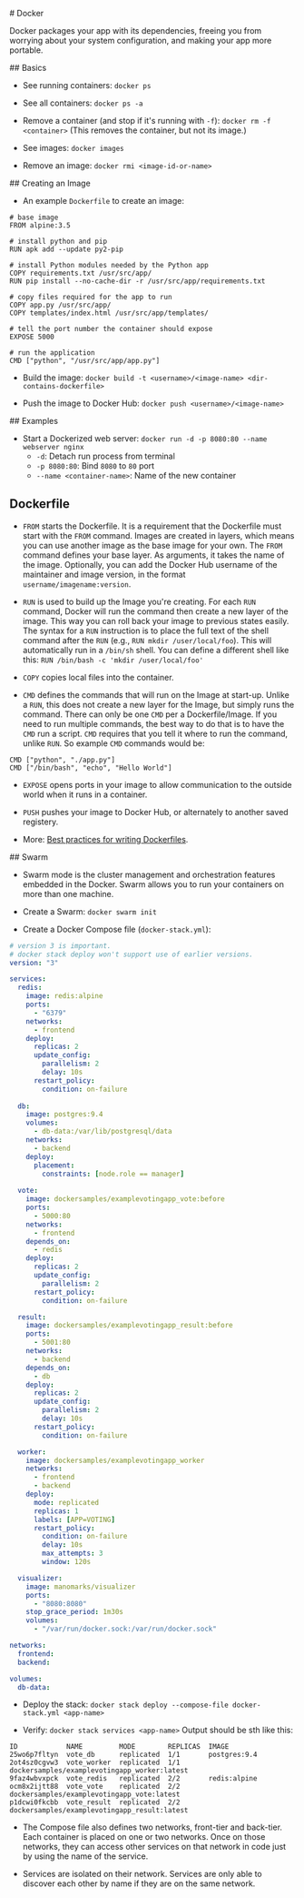 # Docker

Docker packages your app with its dependencies, freeing you from worrying about your system configuration, and making your app more portable.

## Basics

- See running containers: `docker ps`

- See all containers: `docker ps -a`

- Remove a container (and stop if it's running with `-f`): `docker rm -f <container>` (This removes the container, but not its image.)

- See images: `docker images`

- Remove an image: `docker rmi <image-id-or-name>`

## Creating an Image

- An example `Dockerfile` to create an image:
```
# base image
FROM alpine:3.5

# install python and pip
RUN apk add --update py2-pip

# install Python modules needed by the Python app
COPY requirements.txt /usr/src/app/
RUN pip install --no-cache-dir -r /usr/src/app/requirements.txt

# copy files required for the app to run
COPY app.py /usr/src/app/
COPY templates/index.html /usr/src/app/templates/

# tell the port number the container should expose
EXPOSE 5000

# run the application
CMD ["python", "/usr/src/app/app.py"]
```

- Build the image: `docker build -t <username>/<image-name> <dir-contains-dockerfile>`

- Push the image to Docker Hub: `docker push <username>/<image-name>`

## Examples

- Start a Dockerized web server: `docker run -d -p 8080:80 --name webserver nginx`
  - `-d`: Detach run process from terminal
  - `-p 8080:80`: Bind `8080` to `80` port
  - `--name <container-name>`: Name of the new container

## Dockerfile

- `FROM` starts the Dockerfile. It is a requirement that the Dockerfile must start with the `FROM` command. Images are created in layers, which means you can use another image as the base image for your own. The `FROM` command defines your base layer. As arguments, it takes the name of the image. Optionally, you can add the Docker Hub username of the maintainer and image version, in the format `username/imagename:version`.

- `RUN` is used to build up the Image you're creating. For each `RUN` command, Docker will run the command then create a new layer of the image. This way you can roll back your image to previous states easily. The syntax for a `RUN` instruction is to place the full text of the shell command after the `RUN` (e.g., `RUN mkdir /user/local/foo`). This will automatically run in a `/bin/sh` shell. You can define a different shell like this: `RUN /bin/bash -c 'mkdir /user/local/foo'`

- `COPY` copies local files into the container.

- `CMD` defines the commands that will run on the Image at start-up. Unlike a `RUN`, this does not create a new layer for the Image, but simply runs the command. There can only be one `CMD` per a Dockerfile/Image. If you need to run multiple commands, the best way to do that is to have the `CMD` run a script. `CMD` requires that you tell it where to run the command, unlike `RUN`. So example `CMD` commands would be:
```
CMD ["python", "./app.py"]
CMD ["/bin/bash", "echo", "Hello World"]
```

- `EXPOSE` opens ports in your image to allow communication to the outside world when it runs in a container.

- `PUSH` pushes your image to Docker Hub, or alternately to another saved registery.

- More: [Best practices for writing Dockerfiles](https://docs.docker.com/engine/userguide/eng-image/dockerfile_best-practices/).

## Swarm

- Swarm mode is the cluster management and orchestration features embedded in the Docker. Swarm allows you to run your containers on more than one machine.

- Create a Swarm: `docker swarm init`

- Create a Docker Compose file (`docker-stack.yml`):
```yml
# version 3 is important.
# docker stack deploy won't support use of earlier versions.
version: "3"

services:
  redis:
    image: redis:alpine
    ports:
      - "6379"
    networks:
      - frontend
    deploy:
      replicas: 2
      update_config:
        parallelism: 2
        delay: 10s
      restart_policy:
        condition: on-failure
  
  db:
    image: postgres:9.4
    volumes:
      - db-data:/var/lib/postgresql/data
    networks:
      - backend
    deploy:
      placement:
        constraints: [node.role == manager]
  
  vote:
    image: dockersamples/examplevotingapp_vote:before
    ports:
      - 5000:80
    networks:
      - frontend
    depends_on:
      - redis
    deploy:
      replicas: 2
      update_config:
        parallelism: 2
      restart_policy:
        condition: on-failure

  result:
    image: dockersamples/examplevotingapp_result:before
    ports:
      - 5001:80
    networks:
      - backend
    depends_on:
      - db
    deploy:
      replicas: 2
      update_config:
        parallelism: 2
        delay: 10s
      restart_policy:
        condition: on-failure

  worker:
    image: dockersamples/examplevotingapp_worker
    networks:
      - frontend
      - backend
    deploy:
      mode: replicated
      replicas: 1
      labels: [APP=VOTING]
      restart_policy:
        condition: on-failure
        delay: 10s
        max_attempts: 3
        window: 120s

  visualizer:
    image: manomarks/visualizer
    ports:
      - "8080:8080"
    stop_grace_period: 1m30s
    volumes:
      - "/var/run/docker.sock:/var/run/docker.sock"

networks:
  frontend:
  backend:

volumes:
  db-data:
```

- Deploy the stack: `docker stack deploy --compose-file docker-stack.yml <app-name>`

- Verify: `docker stack services <app-name>` Output should be sth like this:
```
ID            NAME         MODE        REPLICAS  IMAGE
25wo6p7fltyn  vote_db      replicated  1/1       postgres:9.4
2ot4sz0cgvw3  vote_worker  replicated  1/1       dockersamples/examplevotingapp_worker:latest
9faz4wbvxpck  vote_redis   replicated  2/2       redis:alpine
ocm8x2ijtt88  vote_vote    replicated  2/2       dockersamples/examplevotingapp_vote:latest
p1dcwi0fkcbb  vote_result  replicated  2/2       dockersamples/examplevotingapp_result:latest
```

- The Compose file also defines two networks, front-tier and back-tier. Each container is placed on one or two networks. Once on those networks, they can access other services on that network in code just by using the name of the service.

- Services are isolated on their network. Services are only able to discover each other by name if they are on the same network.


